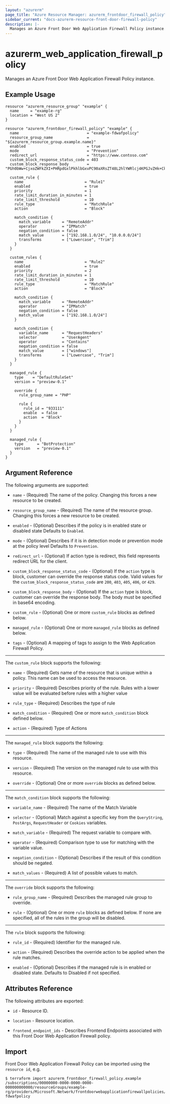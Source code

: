 ```yaml
---
layout: "azurerm"
page_title: "Azure Resource Manager: azurerm_frontdoor_firewall_policy"
sidebar_current: "docs-azurerm-resource-front-door-firewall-policy"
description: |-
  Manages an Azure Front Door Web Application Firewall Policy instance.
---
```


# azurerm_web_application_firewall_policy

Manages an Azure Front Door Web Application Firewall Policy instance.

## Example Usage

```hcl
resource "azurerm_resource_group" "example" {
  name     = "example-rg"
  location = "West US 2"
}

resource "azurerm_frontdoor_firewall_policy" "example" {
  name                              = "example-fdwafpolicy"
  resource_group_name               = "${azurerm_resource_group.example.name}"
  enabled                           = true
  mode                              = "Prevention"
  redirect_url                      = "https://www.contoso.com"
  custom_block_response_status_code = 403
  custom_block_response_body        = "PGh0bWw+CjxoZWFkZXI+PHRpdGxlPkhlbGxvPC90aXRsZT48L2hlYWRlcj4KPGJvZHk+CkhlbGxvIHdvcmxkCjwvYm9keT4KPC9odG1sPg=="

  custom_rule {
    name                           = "Rule1"
    enabled                        = true
    priority                       = 1
    rate_limit_duration_in_minutes = 1
    rate_limit_threshold           = 10
    rule_type                      = "MatchRule"
    action                         = "Block"

    match_condition {
      match_variable     = "RemoteAddr"
      operator           = "IPMatch"
      negation_condition = false
      match_value        = ["192.168.1.0/24", "10.0.0.0/24"]
      transforms         = ["Lowercase", "Trim"]
    }
  }

  custom_rules {
    name                           = "Rule2"
    enabled                        = true
    priority                       = 2
    rate_limit_duration_in_minutes = 1
    rate_limit_threshold           = 10
    rule_type                      = "MatchRule"
    action                         = "Block"

    match_condition {
      match_variable     = "RemoteAddr"
      operator           = "IPMatch"
      negation_condition = false
      match_value        = ["192.168.1.0/24"]
    }

    match_condition {
      variable_name      = "RequestHeaders"
      selector           = "UserAgent"
      operator           = "Contains"
      negation_condition = false
      match_value        = ["windows"]
      transforms         = ["Lowercase", "Trim"]
    }
  }

  managed_rule {
    type    = "DefaultRuleSet"
    version = "preview-0.1"

    override {
      rule_group_name = "PHP"

      rule {
        rule_id = "933111"
        enable  = false
        action  = "Block"
      }
    }
  }

  managed_rule {
    type      = "BotProtection"
    version   = "preview-0.1"
  }
}
```

## Argument Reference

The following arguments are supported:

* `name` - (Required) The name of the policy. Changing this forces a new resource to be created.

* `resource_group_name` - (Required) The name of the resource group. Changing this forces a new resource to be created.

* `enabled` - (Optional) Describes if the policy is in enabled state or disabled state Defaults to `Enabled`.

* `mode` - (Optional) Describes if it is in detection mode  or prevention mode at the policy level Defaults to `Prevention`.

* `redirect_url` - (Optional) If action type is redirect, this field represents redirect URL for the client.

* `custom_block_response_status_code` - (Optional) If the `action` type is block, customer can override the response status code. Valid values for the `custom_block_response_status_code` are `200`, `403`, `405`, `406`, or `429`.

* `custom_block_response_body` - (Optional) If the `action` type is block, customer can override the response body. The body must be specified in base64 encoding.

* `custom_rule` - (Optional) One or more `custom_rule` blocks as defined below.

* `managed_rule` - (Optional) One or more `managed_rule` blocks as defined below.

* `tags` - (Optional) A mapping of tags to assign to the Web Application Firewall Policy.

---

The `custom_rule` block supports the following:

* `name` - (Required) Gets name of the resource that is unique within a policy. This name can be used to access the resource.

* `priority` - (Required) Describes priority of the rule. Rules with a lower value will be evaluated before rules with a higher value

* `rule_type` - (Required) Describes the type of rule

* `match_condition` - (Required) One or more `match_condition` block defined below.

* `action` - (Required) Type of Actions

---

The `managed_rule` block supports the following:

* `type` - (Required) The name of the managed rule to use with this resource.

* `version` - (Required) The version on the managed rule to use with this resource.

* `override` - (Optional) One or more `override` blocks as defined below.

---

The `match_condition` block supports the following:

* `variable_name` - (Required) The name of the Match Variable

* `selector` - (Optional) Match against a specific key from the `QueryString`, `PostArgs`, `RequestHeader` or `Cookies` variables.

* `match_variable` - (Required) The request variable to compare with.

* `operator` - (Required) Comparison type to use for matching with the variable value.

* `negation_condition` - (Optional) Describes if the result of this condition should be negated.

* `match_values` - (Required) A list of possible values to match.

---

The `override` block supports the following:

* `rule_group_name` - (Required) Describes the managed rule group to override.

* `rule` - (Optional) One or more `rule` blocks as defined below. If none are specified, all of the rules in the group will be disabled.

---

The `rule` block supports the following:

* `rule_id` - (Required) Identifier for the managed rule.

* `action` - (Required) Describes the override action to be applied when the rule matches.

* `enabled` - (Optional) Describes if the managed rule is in enabled or disabled state. Defaults to Disabled if not specified.

## Attributes Reference

The following attributes are exported:

* `id` - Resource ID.

* `location` - Resource location.

* `frontend_endpoint_ids` - Describes Frontend Endpoints associated with this Front Door Web Application Firewall policy.

## Import

Front Door Web Application Firewall Policy can be imported using the `resource id`, e.g.

```shell
$ terraform import azurerm_frontdoor_firewall_policy.example /subscriptions/00000000-0000-0000-0000-000000000000/resourceGroups/example-rg/providers/Microsoft.Network/frontdoorwebapplicationfirewallpolicies/example-fdwafpolicy
```
